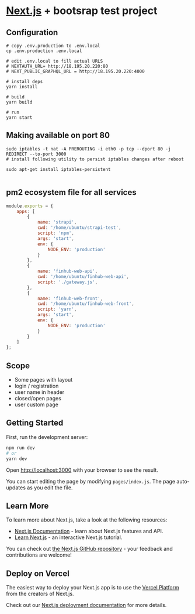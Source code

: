 # [Next.js](https://nextjs.org/) + bootsrap test project

## Configuration

```shell
# copy .env.production to .env.local
cp .env.production .env.local

# edit .env.local to fill actual URLS 
# NEXTAUTH_URL= http://18.195.20.220:80
# NEXT_PUBLIC_GRAPHQL_URL = http://18.195.20.220:4000

# install deps 
yarn install

# build
yarn build

# run 
yarn start 
```

## Making available on port 80

```shell
sudo iptables -t nat -A PREROUTING -i eth0 -p tcp --dport 80 -j REDIRECT --to-port 3000
# install following utility to persist iptables changes after reboot

sudo apt-get install iptables-persistent


```

## pm2 ecosystem file for all services

```js
module.exports = {
    apps: [
        {
            name: 'strapi',
            cwd: '/home/ubuntu/strapi-test',
            script: 'npm',
            args: 'start',
            env: {
                NODE_ENV: 'production'
            }
        },
        {
            name: 'finhub-web-api',
            cwd: '/home/ubuntu/finhub-web-api',
            script: './gateway.js',
        },
        {
            name: 'finhub-web-front',
            cwd: '/home/ubuntu/finhub-web-front',
            script: 'yarn',
            args: 'start',
            env: {
                NODE_ENV: 'production'
            }
        }
    ]
};

```

## Scope

- Some pages with layout
- login / registration
- user name in header
- closed/open pages
- user custom page

## Getting Started

First, run the development server:

```bash
npm run dev
# or
yarn dev
```

Open [http://localhost:3000](http://localhost:3000) with your browser to see the result.

You can start editing the page by modifying `pages/index.js`. The page auto-updates as you edit the file.

## Learn More

To learn more about Next.js, take a look at the following resources:

- [Next.js Documentation](https://nextjs.org/docs) - learn about Next.js features and API.
- [Learn Next.js](https://nextjs.org/learn) - an interactive Next.js tutorial.

You can check out [the Next.js GitHub repository](https://github.com/vercel/next.js/) - your feedback and contributions
are welcome!

## Deploy on Vercel

The easiest way to deploy your Next.js app is to use
the [Vercel Platform](https://vercel.com/import?utm_medium=default-template&filter=next.js&utm_source=create-next-app&utm_campaign=create-next-app-readme)
from the creators of Next.js.

Check out our [Next.js deployment documentation](https://nextjs.org/docs/deployment) for more details.
